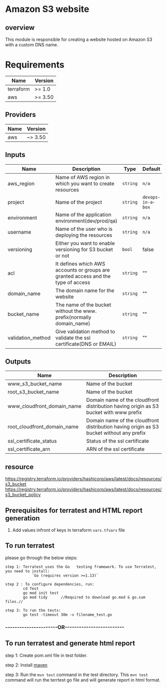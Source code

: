 # Amazon S3 website

## overview

This module is responsible for creating a website hosted on Amazon S3 with a custom DNS name.

# Requirements

| Name | Version |
|------|---------|
| terraform |	>= 1.0 |
| aws |	>= 3.50 |

## Providers

| Name | Version |
|------|---------|
| aws | ~> 3.50 |

## Inputs

| Name | Description | Type | Default | Required |
|------|-------------|------|---------|:--------:|
| aws_region | Name of AWS region in which you want to create resources | `string` | `n/a` | yes |
| project | Name of the project | `string` | `devops-in-a-box` | yes |
| environment | Name of the application environment(dev/prod/qa) | `string` | `n/a` | yes |
| username | Name of the user who is deploying the resources | `string` | `n/a` | yes |
| versioning | Either you want to enable versioning for S3 bucket or not | `bool` | false | no |
| acl | It defines which AWS accounts or groups are granted access and the type of access | `string` | "" | no |
| domain_name | The domain name for the website | `string` | "" | yes |
| bucket_name | The name of the bucket without the www. prefix(normally domain_name) | `string` | "" | yes | no |
| validation_method | Give validation method to validate the ssl certificate(DNS or EMAIL) | `string` | "" | yes |




## Outputs
| Name | Description |
|------|-------------|
| www_s3_bucket_name | Name of the bucket  |
| root_s3_bucket_name | Name of the bucket |
| www_cloudfront_domain_name | Domain name of the cloudfront distribution having origin as S3 bucket with www prefix |
| root_cloudfront_domain_name | Domain name of the cloudfront distribution having origin as S3 bucket without any prefix |
| ssl_certificate_status | Status of the ssl certificate |
| ssl_certificate_arn | ARN of the ssl certificate |


## resource

https://registry.terraform.io/providers/hashicorp/aws/latest/docs/resources/s3_bucket
https://registry.terraform.io/providers/hashicorp/aws/latest/docs/resources/s3_bucket_policy

## Prerequisites for terratest and HTML report generation


1. Add values infront of keys in terraform `vars.tfvars` file

## To run terratest

please go through the below steps:
``` 
step 1: Terratest uses the Go   testing framework. To use Terratest, you need to install:
            `Go (requires version >=1.13)`

step 2 : To configure dependencies, run:
        cd Test
        go mod init test
        go mod tidy      //Required to download go.mod & go.sum files.//

step 3: To run the tests:
        go test -timeout 30m -v filename_test.go
```        

### ----------------------OR-------------------------

## To run terratest and generate html report

step 1: Create pom.xml file in test folder.

step 2: Install [maven](https://maven.apache.org/install.html)

step 3: Run the `mvn test` command in  the test directory. This `mvn test` command will run the terrtest go file and will generate report in html format.
